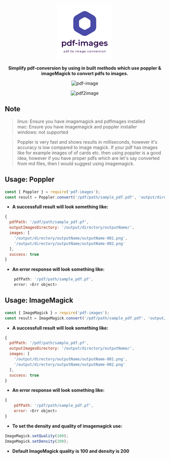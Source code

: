 <p align = "center">
<img src="https://raw.githubusercontent.com/kartik1998/pdf-images/7b366fe0f925e27c00443d0b5a462fc378970d49/logo.png" alt="pdf-images"/> </p>

<p align = "center"> <b> Simplify pdf-conversion by using in built methods which use poppler & imageMagick to convert pdfs to images. </b></p>

<p align = "center"> <img src = "https://img.shields.io/badge/pdf--images-pdf2image-brightgreen" alt="pdf-image">
</p> 
<p align = "center">
<img src="https://img.shields.io/badge/npm-pdf2image-yellowgreen" alt="pdf2image"> </p>

## Note

<blockquote> 
linux: Ensure you have imagemagick and pdfImages installed <br>
mac: Ensure you have imagemagick and poppler installer <br>
windows: not supported
</blockquote>

<blockquote> 
Poppler is very fast and shows results in milliseconds, however it's accuracy is low compared to image magick. If your pdf has images like for example images of  of cards etc. then using poppler is a good idea, however if you have proper pdfs which are let's say converted from md files, then I would suggest using imagemagick. 
</blockquote>

## Usage: Poppler

```javascript
const { Poppler } = require('pdf-images');
const result = Poppler.convert('/pdf/path/sample_pdf.pdf', 'output/directory/path', 'outputName');
```

- <b>A successfull result will look something like: </b>

```javascript
{
  pdfPath: '/pdf/path/sample_pdf.pf',
  outputImagesDirectory: '/output/directory/outputName/',
  images: [
    '/output/directory/outputName/outputName-001.png',
    '/output/directory/outputName/outputName-002.png'
  ],
  success: true
}
```

- <b> An error response will look something like: </b>

```javascript
	pdfPath: '/pdf/path/sample_pdf.pf',
	error: <Err object>
```

## Usage: ImageMagick

```javascript
const { ImageMagick } = require('pdf-images');
const result = ImageMagick.convert('/pdf/path/sample_pdf.pdf', 'output/directory/path', 'outputName');
```

- <b>A successfull result will look something like: </b>

```javascript
{
  pdfPath: '/pdf/path/sample_pdf.pf',
  outputImagesDirectory: '/output/directory/outputName/',
  images: [
    '/output/directory/outputName/outputName-001.png',
    '/output/directory/outputName/outputName-002.png'
  ],
  success: true
}
```

- <b> An error response will look something like: </b>

```javascript
{
	pdfPath: '/pdf/path/sample_pdf.pf',
	error: <Err object>
}
```

- <b> To set the density and quality of imagemagick use: </b>

```javascript
ImageMagick.setQuality(100);
ImageMagick.setDensity(200);
```

- <b> Default ImageMagick quality is 100 and density is 200 </b>
